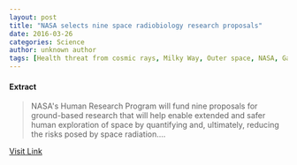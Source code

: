 ```yaml
---
layout: post
title: "NASA selects nine space radiobiology research proposals"
date: 2016-03-26
categories: Science
author: unknown author
tags: [Health threat from cosmic rays, Milky Way, Outer space, NASA, Galaxy, Astronomy, Physical sciences, Spaceflight, Space science, Astronautics, Flight]
---
```





#### Extract
>NASA's Human Research Program will fund nine proposals for ground-based research that will help enable extended and safer human exploration of space by quantifying and, ultimately, reducing the risks posed by space radiation....



[Visit Link](http://phys.org/news331881976.html)


